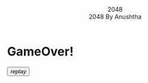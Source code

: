 <html>
 <head> 
  <meta charset="utf-8"> 
  <meta http-equiv="X-UA-Compatible" content="IE=edge"> 
  <title>2048 Game</title> 
  <meta name="viewport" content="width=device-width, initial-scale=1"> 
  <link href="https://fonts.googleapis.com/icon?family=Material+Icons|Material+Icons+Round" rel="stylesheet"> 
 </head> 
 <body> 
  <header> 
   <div class="brand"> 
    <div class="title">
      2048 
    </div> 
    <div class="description">
      2048 By Anushtha
    </div> 
   </div> 
   
  </header> 
  <main> 
   <div class="gameOver"> 
    <h1 class="message">GameOver!</h1> 
    <button class="replay" id="replay"> <i class="material-icons-round">replay</i> </button> 
   </div> 
   <div class="gameboard"> 
    <div class="cell"></div> 
    <div class="cell"></div>  
  </main> 
 </body>
</html>
